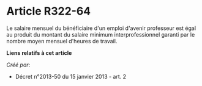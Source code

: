 # Article R322-64

Le salaire mensuel du bénéficiaire d'un emploi d'avenir professeur est égal au produit du montant du salaire minimum
interprofessionnel garanti par le nombre moyen mensuel d'heures de travail.

**Liens relatifs à cet article**

_Créé par_:

  - Décret n°2013-50 du 15 janvier 2013 - art. 2
